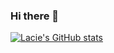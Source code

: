 ### Hi there 👋

<!-- ![](https://github.com/lacie-life/github-stats/blob/master/generated/languages.svg)  -->


[![Lacie's GitHub stats](https://github-readme-stats.vercel.app/api?username=lacie-life)](https://github.com/anuraghazra/github-readme-stats#gh-dark-mode-only)  


<!--
**lacie-life/lacie-life** is a ✨ _special_ ✨ repository because its `README.md` (this file) appears on your GitHub profile.

Here are some ideas to get you started:

- 🔭 I’m currently working on ...
- 🌱 I’m currently learning ...
- 👯 I’m looking to collaborate on ...
- 🤔 I’m looking for help with ...
- 💬 Ask me about ...
- 📫 How to reach me: ...
- 😄 Pronouns: ...
- ⚡ Fun fact: ...
-->
